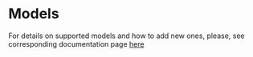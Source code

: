 # __Models__

For details on supported models and how to add new ones, please, see corresponding
documentation page [here](https://hewlettpackard.github.io/dlcookbook-dlbs/#/models/models?id=models)
